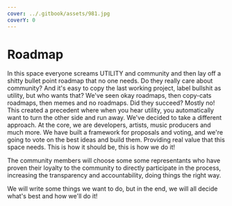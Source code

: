```yaml
---
cover: ../.gitbook/assets/981.jpg
coverY: 0
---
```


# Roadmap

In this space everyone screams UTILITY and community and then lay off a shitty bullet point roadmap that no one needs. Do they really care about community? And it's easy to copy the last working project, label bullshit as utility, but who wants that? We've seen okay roadmaps, then copy-cats roadmaps, then memes and no roadmaps. Did they succeed? Mostly no! This created a precedent where when you hear utility, you automatically want to turn the other side and run away. We've decided to take a different approach. At the core, we are developers, artists, music producers and much more. We have built a framework for proposals and voting, and we're going to vote on the best ideas and build them. Providing real value that this space needs. This is how it should be, this is how we do it!

The community members will choose some some representants who have proven their loyalty to the community to directly participate in the process, increasing the transparency and accountability, doing things the right way.

We will write some things we want to do, but in the end, we will all decide what's best and how we'll do it!
